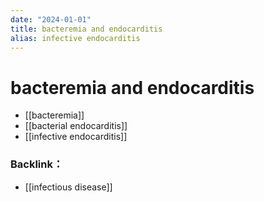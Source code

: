 ```yaml
---
date: "2024-01-01"
title: bacteremia and endocarditis
alias: infective endocarditis
---
```


# bacteremia and endocarditis

* [[bacteremia]]
* [[bacterial endocarditis]]
* [[infective endocarditis]]

### Backlink：

- [[infectious disease]]
